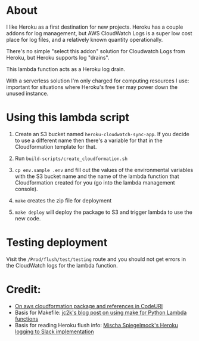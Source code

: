 About
==========================

I like Heroku as a first destination for new projects. Heroku has a couple addons for log management, but AWS CloudWatch Logs is a super low cost place for log files, and a relatively known quantity operationally.

There's no simple "select this addon" solution for Cloudwatch Logs from Heroku, but Heroku supports log "drains".

This lambda function acts as a Heroku log drain.

With a serverless solution I'm only charged for computing resources I use: important for situations where Heroku's free tier may power down the unused instance.

Using this lambda script
=========================

  1. Create an S3 bucket named `heroku-cloudwatch-sync-app`. If you decide to use a different name then there's a variable for that in the Cloudformation template for that.

  2. Run `build-scripts/create_cloudformation.sh`

  3. `cp env.sample .env` and fill out the values of the environmental variables with the S3 bucket name and the name of the lambda function that Cloudformation created for you (go into the lambda management console).

  4. `make` creates the zip file for deployment
  5. `make deploy` will deploy the package to S3 and trigger lambda to use the new code.

Testing deployment
========================

Visit the `/Prod/flush/test/testing` route and you should not get errors in the CloudWatch logs for the lambda function.


Credit:
==========================

  * [On aws cloudformation package and references in CodeURI](https://github.com/awslabs/serverless-application-model/issues/61#issuecomment-311066225)
  * Basis for Makefile: [jc2k's blog post on using make for Python Lambda functions](https://unrouted.io/2016/07/21/use-make/)
  * Basis for reading Heroku flush info: [Mischa Spiegelmock's Heroku logging to Slack implementation](https://spiegelmock.com/2017/10/26/heroku-logging-to-aws-lambda/)
